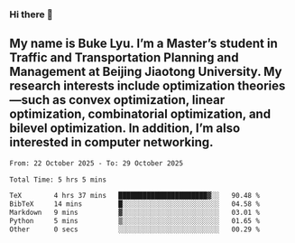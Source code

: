 ### Hi there 👋
## My name is Buke Lyu. I’m a Master’s student in Traffic and Transportation Planning and Management at Beijing Jiaotong University. My research interests include optimization theories—such as convex optimization, linear optimization, combinatorial optimization, and bilevel optimization. In addition, I’m also interested in computer networking.
<!--START_SECTION:waka-->

```txt
From: 22 October 2025 - To: 29 October 2025

Total Time: 5 hrs 5 mins

TeX        4 hrs 37 mins   ██████████████████████▓░░   90.48 %
BibTeX     14 mins         █░░░░░░░░░░░░░░░░░░░░░░░░   04.58 %
Markdown   9 mins          ▓░░░░░░░░░░░░░░░░░░░░░░░░   03.01 %
Python     5 mins          ▒░░░░░░░░░░░░░░░░░░░░░░░░   01.65 %
Other      0 secs          ░░░░░░░░░░░░░░░░░░░░░░░░░   00.29 %
```

<!--END_SECTION:waka-->
<!--
**Bookervsky/Bookervsky** is a ✨ _special_ ✨ repository because its `README.md` (this file) appears on your GitHub profile.

Here are some ideas to get you started:

- 🔭 I’m currently working on ...
- 🌱 I’m currently learning ...
- 👯 I’m looking to collaborate on ...
- 🤔 I’m looking for help with ...
- 💬 Ask me about ...
- 📫 How to reach me: ...
- 😄 Pronouns: ...
- ⚡ Fun fact: ...
-->
